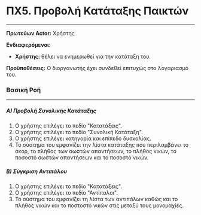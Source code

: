  # ΠΧ5. Προβολή Κατάταξης Παικτών
 ---
__Πρωτεύων Actor:__ Χρήστης

__Ενδιαφερόμενοι:__
- __Χρήστης:__ θέλει να ενημερωθεί για την κατάταξη του.

__Προϋποθέσεις:__ Ο διοργανωτής έχει συνδεθεί επιτυχώς στο λογαριασμό του.

### Βασική Ροή
---
##### Α) Προβολή Συνολικής Κατάταξης
1. Ο χρήστης επιλέγει το πεδίο "Κατατάξεις".
2. Ο χρήστης επιλέγει το πεδίο "Συνολική Κατάταξη".
3. Ο χρήστης επιλέγει κατηγορία και επίπεδο δυσκολίας.
4. Το σύστημα του εμφανίζει την λίστα κατάταξης που περιλαμβάνει το σκορ, το πλήθος των σωστών απαντήσεων,
 το πλήθος νικών, το ποσοστό σωστών απαντήσεων και το ποσοστό νικών.

##### Β) Σύγκριση Αντιπάλου
1. Ο χρήστης επιλέγει το πεδίο "Κατατάξεις".
2. Ο χρήστης επιλέγει το πεδίο "Αντίπαλοι".
3. Το σύστημα του εμφανίζει τη λίστα των αντιπάλων καθώς και το πλήθος νικών και το ποστοστό νικών στις μεταξύ τους μονομαχίες.
